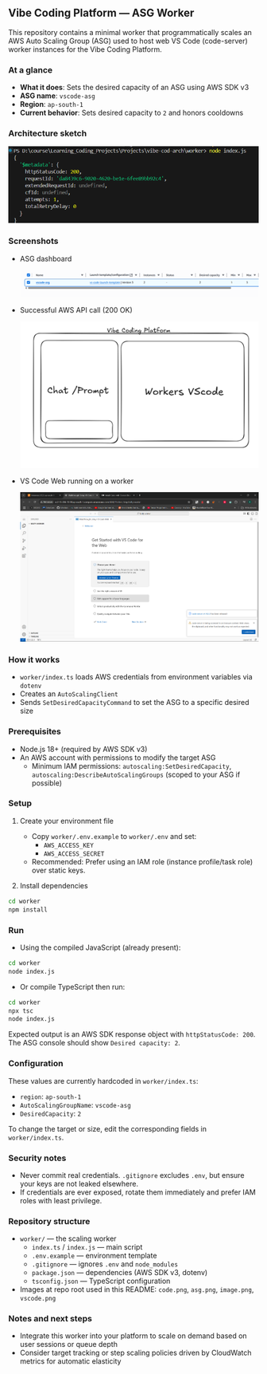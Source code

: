 ## Vibe Coding Platform — ASG Worker

This repository contains a minimal worker that programmatically scales an AWS Auto Scaling Group (ASG) used to host web VS Code (code-server) worker instances for the Vibe Coding Platform.

### At a glance
- **What it does**: Sets the desired capacity of an ASG using AWS SDK v3
- **ASG name**: `vscode-asg`
- **Region**: `ap-south-1`
- **Current behavior**: Sets desired capacity to `2` and honors cooldowns

### Architecture sketch
![Platform sketch](code.png)

### Screenshots
- ASG dashboard

  ![ASG](asg.png)

- Successful AWS API call (200 OK)

  ![Worker output](image.png)

- VS Code Web running on a worker

  ![VS Code Web](vscode.png)

### How it works
- `worker/index.ts` loads AWS credentials from environment variables via `dotenv`
- Creates an `AutoScalingClient`
- Sends `SetDesiredCapacityCommand` to set the ASG to a specific desired size

### Prerequisites
- Node.js 18+ (required by AWS SDK v3)
- An AWS account with permissions to modify the target ASG
  - Minimum IAM permissions: `autoscaling:SetDesiredCapacity`, `autoscaling:DescribeAutoScalingGroups` (scoped to your ASG if possible)

### Setup
1) Create your environment file

   - Copy `worker/.env.example` to `worker/.env` and set:
     - `AWS_ACCESS_KEY`
     - `AWS_ACCESS_SECRET`
   - Recommended: Prefer using an IAM role (instance profile/task role) over static keys.

2) Install dependencies

```bash
cd worker
npm install
```

### Run
- Using the compiled JavaScript (already present):

```bash
cd worker
node index.js
```

- Or compile TypeScript then run:

```bash
cd worker
npx tsc
node index.js
```

Expected output is an AWS SDK response object with `httpStatusCode: 200`. The ASG console should show `Desired capacity: 2`.

### Configuration
These values are currently hardcoded in `worker/index.ts`:
- `region`: `ap-south-1`
- `AutoScalingGroupName`: `vscode-asg`
- `DesiredCapacity`: `2`

To change the target or size, edit the corresponding fields in `worker/index.ts`.

### Security notes
- Never commit real credentials. `.gitignore` excludes `.env`, but ensure your keys are not leaked elsewhere.
- If credentials are ever exposed, rotate them immediately and prefer IAM roles with least privilege.

### Repository structure
- `worker/` — the scaling worker
  - `index.ts` / `index.js` — main script
  - `.env.example` — environment template
  - `.gitignore` — ignores `.env` and `node_modules`
  - `package.json` — dependencies (AWS SDK v3, dotenv)
  - `tsconfig.json` — TypeScript configuration
- Images at repo root used in this README: `code.png`, `asg.png`, `image.png`, `vscode.png`

### Notes and next steps
- Integrate this worker into your platform to scale on demand based on user sessions or queue depth
- Consider target tracking or step scaling policies driven by CloudWatch metrics for automatic elasticity
